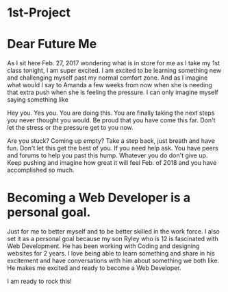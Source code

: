 # 1st-Project
<h1>Dear Future Me</h1>
<p>As I sit here Feb. 27, 2017 wondering what is in store for me as I take my 1st class tonight, I am super excited. I am excited to be learning something new and challenging myself past my normal comfort zone. And as I imagine what would I say to Amanda a few weeks from now when she is needing that extra push when she is feeling the pressure. I can only imagine myself saying something like</p>
<span>Hey you. Yes you. You are doing this. You are finally taking the next steps you never thought you would. Be proud that you have come this far. Don't let the stress or the pressure get to you now.</span>
<p> Are you stuck? Coming up empty? Take a step back, just breath and have fun. Don't let this get the best of you. If you need help ask. You have peers and forums to help you past this hump. Whatever you do don't give up. Keep pushing and imagine how great it will feel Feb. of 2018 and you have accomplished so much.</p>
<h1>Becoming a Web Developer is a personal goal.</h1>
<p>Just for me to better myself and to be better skilled in the work force. I also set it as a personal goal because my son Ryley who is 12 is fascinated with Web Development. He has been working with Coding and designing websites for 2 years. I love being able to learn something and share in his excitement and have conversations with him about something we both like. He makes me excited and ready to become a Web Developer.</p>
<bold>I am ready to rock this!</bold>



